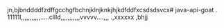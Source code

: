 jn,bjbnddddfzdffgcchgfbchnjklnjknkjhjkdfddfxcsdsdsvcx# java-api-goat
.
11111l,,,,,,,,,,,.....cllld,,,,,,,,,,,vvvvv....,,,
.,xxxxxx
,bhjj
